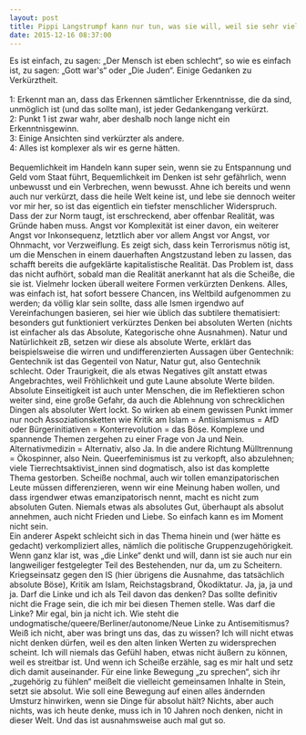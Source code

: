 ```yaml
---
layout: post
title: Pippi Langstrumpf kann nur tun, was sie will, weil sie sehr viel Geld hat
date: 2015-12-16 08:37:00
---
```


Es ist einfach, zu sagen: „Der Mensch ist eben schlecht“, so wie es einfach ist, zu sagen: „Gott war's“ oder „Die Juden“. Einige Gedanken zu Verkürztheit.<br>
<br>
1: Erkennt man an, dass das Erkennen sämtlicher Erkenntnisse, die da sind, unmöglich ist (und das sollte man), ist jeder Gedankengang verkürzt.<br>
2: Punkt 1 ist zwar wahr, aber deshalb noch lange nicht ein Erkenntnisgewinn. <br>
3: Einige Ansichten sind verkürzter als andere.<br>
4: Alles ist komplexer als wir es gerne hätten.<br><br>
Bequemlichkeit im Handeln kann super sein, wenn sie zu Entspannung und Geld vom Staat führt, Bequemlichkeit im Denken ist sehr gefährlich, wenn unbewusst und ein Verbrechen, wenn bewusst. 
Ahne ich bereits und wenn auch nur verkürzt, dass die heile Welt keine ist, und lebe sie dennoch weiter vor mir her, so ist das eigentlich ein tiefster menschlicher Widerspruch. Dass der zur Norm taugt, ist erschreckend, aber offenbar Realität, was Gründe haben muss. Angst vor Komplexität ist einer davon, ein weiterer Angst vor Inkonsequenz, letztlich aber vor allem Angst vor Angst, vor Ohnmacht, vor Verzweiflung. Es zeigt sich, dass kein Terrorismus nötig ist, um die Menschen in einem dauerhaften Angstzustand leben zu lassen, das schafft bereits die aufgeklärte kapitalistische Realität. Das Problem ist, dass das nicht aufhört, sobald man die Realität anerkannt hat als die Scheiße, die sie ist. Vielmehr locken überall weitere Formen verkürzten Denkens. Alles, was einfach ist, hat sofort bessere Chancen, ins Weltbild aufgenommen zu werden; da völlig klar sein sollte, dass alle Ismen irgendwo auf Vereinfachungen basieren, sei hier wie üblich das subtilere thematisiert: besonders gut funktioniert verkürztes Denken bei absoluten Werten (nichts ist einfacher als das Absolute, Kategorische ohne Ausnahmen). Natur und Natürlichkeit zB, setzen wir diese als absolute Werte, erklärt das beispielsweise die wirren und undifferenzierten Aussagen über Gentechnik: Gentechnik ist das Gegenteil von Natur, Natur gut, also Gentechnik schlecht. Oder Traurigkeit, die als etwas Negatives gilt anstatt etwas Angebrachtes, weil Fröhlichkeit und gute Laune absolute Werte bilden. Absolute Einseitigkeit ist auch unter Menschen, die im Reflektieren schon weiter sind, eine große Gefahr, da auch die Ablehnung von schrecklichen Dingen als absoluter Wert lockt. So wirken ab einem gewissen Punkt immer nur noch Assoziationsketten wie Kritik am Islam = Antiislamismus = AfD oder Bürgerinitiativen = Konterrevolution = das Böse. Komplexe und spannende Themen zergehen zu einer Frage von Ja und Nein. Alternativmedizin = Alternativ, also Ja. In die andere Richtung Mülltrennung = Ökospinner, also Nein. Queerfeminismus ist zu verkopft, also abzulehnen; viele Tierrechtsaktivist\_innen sind dogmatisch, also ist das komplette Thema gestorben. Scheiße nochmal, auch wir tollen emanzipatorischen Leute müssen differenzieren, wenn wir eine Meinung haben wollen, und dass irgendwer etwas emanzipatorisch nennt, macht es nicht zum absoluten Guten. Niemals etwas als absolutes Gut, überhaupt als absolut annehmen, auch nicht Frieden und Liebe. So einfach kann es im Moment nicht sein.<br>
Ein anderer Aspekt schleicht sich in das Thema hinein und (wer hätte es gedacht) verkompliziert alles, nämlich die politische Gruppenzugehörigkeit. Wenn ganz klar ist, was „die Linke“ denkt und will, dann ist sie auch nur ein langweiliger festgelegter Teil des Bestehenden, nur da, um zu Scheitern. Kriegseinsatz gegen den IS (hier übrigens die Ausnahme, das tatsächlich absolute Böse), Kritik am Islam, Reichstagsbrand, Ökodiktatur. Ja, ja, ja und ja. Darf die Linke und ich als Teil davon das denken? Das sollte definitiv nicht die Frage sein, die ich mir bei diesen Themen stelle. Was darf die Linke? Mir egal, bin ja nicht ich. Wie steht die undogmatische/queere/Berliner/autonome/Neue Linke zu Antisemitismus? Weiß ich nicht, aber was bringt uns das, das zu wissen? Ich will nicht etwas nicht denken dürfen, weil es den alten linken Werten zu widersprechen scheint. Ich will niemals das Gefühl haben, etwas nicht äußern zu können, weil es streitbar ist. Und wenn ich Scheiße erzähle, sag es mir halt und setz dich damit auseinander. Für eine linke Bewegung „zu sprechen“, sich ihr „zugehörig zu fühlen“ meißelt die vielleicht gemeinsamen Inhalte in Stein, setzt sie absolut. Wie soll eine Bewegung auf einen alles ändernden Umsturz hinwirken, wenn sie Dinge für absolut hält? Nichts, aber auch nichts, was ich heute denke, muss ich in 10 Jahren noch denken, nicht in dieser Welt. Und das ist ausnahmsweise auch mal gut so.
